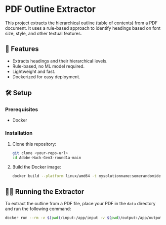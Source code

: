 # PDF Outline Extractor

This project extracts the hierarchical outline (table of contents) from a PDF document. It uses a rule-based approach to identify headings based on font size, style, and other textual features.

## 🌟 Features

* Extracts headings and their hierarchical levels.
* Rule-based, no ML model required.
* Lightweight and fast.
* Dockerized for easy deployment.

## 🛠️ Setup

### Prerequisites

* Docker

### Installation

1.  Clone this repository:
    ```bash
    git clone <your-repo-url>
    cd Adobe-Hack-Gen3-round1a-main
    ```

2.  Build the Docker image:
    ```bash
    docker build --platform linux/amd64 -t mysolutionname:somerandomidentifier
    ```

## 🏃‍♀️ Running the Extractor

To extract the outline from a PDF file, place your PDF in the `data` directory and run the following command:

```bash
docker run --rm -v $(pwd)/input:/app/input -v $(pwd)/output:/app/output -network none mysolutionname:somerandomidentifier
```
